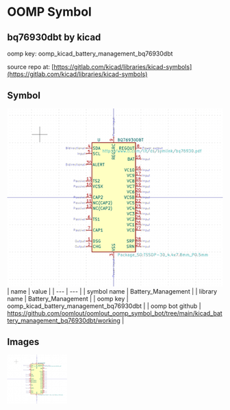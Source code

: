 # OOMP Symbol  
## bq76930dbt  by kicad  
  
oomp key: oomp_kicad_battery_management_bq76930dbt  
  
source repo at: [https://gitlab.com/kicad/libraries/kicad-symbols](https://gitlab.com/kicad/libraries/kicad-symbols)  
## Symbol  
  
[![working.png](working_600.png)](working.png)  
| name | value | 
| --- | --- | 
| symbol name | Battery_Management | 
| library name | Battery_Management | 
| oomp key | oomp_kicad_battery_management_bq76930dbt | 
| oomp bot github | https://github.com/oomlout/oomlout_oomp_symbol_bot/tree/main/kicad_battery_management_bq76930dbt/working | 
## Images  
  
[![working.png](working_140.png)](working.png)  
